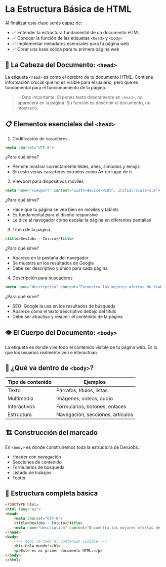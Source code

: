 # La Estructura Básica de HTML

Al finalizar esta clase serás capaz de:

- ✅ Entender la estructura fundamental de un documento HTML
- ✅ Conocer la función de las etiquetas `<head>` y `<body>`
- ✅ Implementar metadatos esenciales para tu página web
- ✅ Crear una base sólida para tu primera página web

## 🧠 La Cabeza del Documento: `<head>`

La etiqueta `<head>` es como el cerebro de tu documento HTML. Contiene información crucial que no es visible para el usuario, pero que es fundamental para el funcionamiento de la página.

> 💡 Dato importante: Si pones texto directamente en `<head>`, no aparecerá en la página. Su función es describir el documento, no mostrarlo.

## 📋 Elementos esenciales del `<head>`

1. Codificación de caracteres

```html
<meta charset="UTF-8">
```

¿Para qué sirve?

- Permite mostrar correctamente tildes, eñes, símbolos y emojis
- Sin esto verías caracteres extraños como Ã± en lugar de ñ

2. Viewport para dispositivos móviles

```html
<meta name="viewport" content="width=device-width, initial-scale=1.0">
```

¿Para qué sirve?

- Hace que tu página se vea bien en móviles y tablets
- Es fundamental para el diseño responsive
- Le dice al navegador cómo escalar la página en diferentes pantallas

3. Título de la página

```html
<title>DevJobs - Inicio</title>
```

¿Para qué sirve?

- Aparece en la pestaña del navegador
- Se muestra en los resultados de Google
- Debe ser descriptivo y único para cada página

4. Descripción para buscadores

```html
<meta name="description" content="Encuentra las mejores ofertas de trabajo para desarrolladores en DevJobs.">
```

¿Para qué sirve?

- SEO: Google la usa en los resultados de búsqueda
- Aparece como el texto descriptivo debajo del título
- Debe ser atractiva y resumir el contenido de la página

## 👁️ El Cuerpo del Documento: `<body>`

La etiqueta <body> es donde vive todo el contenido visible de tu página web. Es lo que los usuarios realmente ven e interactúan.

## 🎨 ¿Qué va dentro de `<body>`?

| Tipo de contenido | Ejemplos |
|---|---|
| Texto | Párrafos, títulos, listas |
| Multimedia | Imágenes, videos, audio |
| Interactivos | Formularios, botones, enlaces |
| Estructura | Navegación, secciones, artículos |

## 🏗️ Construcción del marcado

En `<body>` es donde construiremos toda la estructura de DevJobs:

- Header con navegación
- Secciones de contenido
- Formularios de búsqueda
- Listado de trabajos
- Footer

## 📝 Estructura completa básica

```html
<!DOCTYPE html>
<html lang="es">
<head>
    <meta charset="UTF-8">
    <title>DevJobs - Inicio</title>
    <meta name="description" content="Encuentra las mejores ofertas de trabajo para desarrolladores en DevJobs.">
</head>
<body>
    <!-- Aquí va todo el contenido visible -->
    <h1>¡Hola mundo!</h1>
    <p>Este es mi primer documento HTML.</p>
</body>
</html>
```